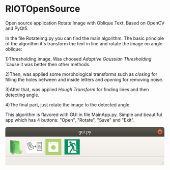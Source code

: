 # RIOTOpenSource
Open source application Rotate Image with Oblique Text. Based on OpenCV and PyQt5.

In the file RotateImg.py you can find the main algorithm. The basic principle of the algorithm it's transform the text in line and rotate the image on angle oblique:

1)Thresholding image. Was choosed <em>Adaptive Gaussian Thresholding</em> 'cause it was better then other methods.

2)Then, was applied some morphological transforms such as <em>closing</em> for filling the holes between and inside letters and <em>opening</em> for removing noise.

3)After that, was applied <em>Hough Transform</em> for finding lines and then detecting angle.

4)The final part, just rotate the image to the detected angle.

This algorithm is flavored with GUI in file MainApp.py. Simple and beautiful app which has 4 buttons: "Open", "Rotate", "Save" and "Exit".

![image](https://github.com/vovanezha/RIOTOpenSource/blob/master/gui.png)

